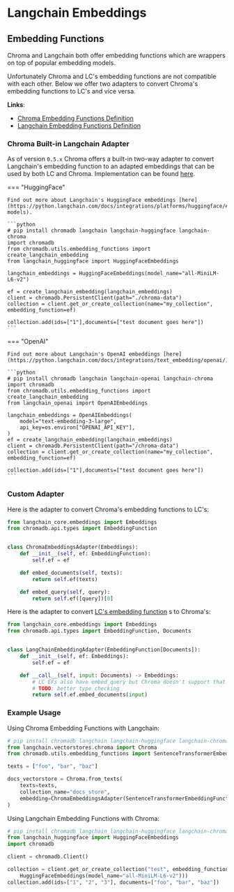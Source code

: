 # Langchain Embeddings

## Embedding Functions

Chroma and Langchain both offer embedding functions which are wrappers on top of popular embedding models.

Unfortunately Chroma and LC's embedding functions are not compatible with each other. Below we offer two adapters to
convert Chroma's embedding functions to LC's and vice versa.

**Links**:

- [Chroma Embedding Functions Definition](https://github.com/chroma-core/chroma/blob/ddb7ab13bee394cf942bc8a976629884cd0f4294/chromadb/api/types.py#L185-L201)
- [Langchain Embedding Functions Definition](https://github.com/langchain-ai/langchain/blob/master/libs/core/langchain_core/embeddings/embeddings.py)

### Chroma Built-in Langchain Adapter

As of version `0.5.x` Chroma offers a built-in two-way adapter to convert Langchain's embedding function to an adapted
embeddings that can be used by both LC and Chroma. Implementation can be
found [here](https://github.com/chroma-core/chroma/blob/main/chromadb/utils/embedding_functions/chroma_langchain_embedding_function.py).

=== "HuggingFace"

    Find out more about Langchain's HuggingFace embeddings [here](https://python.langchain.com/docs/integrations/platforms/huggingface/#embedding-models).

    ```python
    # pip install chromadb langchain langchain-huggingface langchain-chroma
    import chromadb
    from chromadb.utils.embedding_functions import create_langchain_embedding
    from langchain_huggingface import HuggingFaceEmbeddings

    langchain_embeddings = HuggingFaceEmbeddings(model_name="all-MiniLM-L6-v2")

    ef = create_langchain_embedding(langchain_embeddings)
    client = chromadb.PersistentClient(path="./chroma-data")
    collection = client.get_or_create_collection(name="my_collection", embedding_function=ef)
    
    collection.add(ids=["1"],documents=["test document goes here"])
    ```

=== "OpenAI"

    Find out more about Langchain's OpenAI embeddings [here](https://python.langchain.com/docs/integrations/text_embedding/openai/).

    ```python
    # pip install chromadb langchain langchain-openai langchain-chroma
    import chromadb
    from chromadb.utils.embedding_functions import create_langchain_embedding
    from langchain_openai import OpenAIEmbeddings

    langchain_embeddings = OpenAIEmbeddings(
        model="text-embedding-3-large",
        api_key=os.environ["OPENAI_API_KEY"],
    )
    ef = create_langchain_embedding(langchain_embeddings)
    client = chromadb.PersistentClient(path="/chroma-data")
    collection = client.get_or_create_collection(name="my_collection", embedding_function=ef)

    collection.add(ids=["1"],documents=["test document goes here"])
    ```

### Custom Adapter

Here is the adapter to convert Chroma's embedding functions to LC's:

```python
from langchain_core.embeddings import Embeddings
from chromadb.api.types import EmbeddingFunction


class ChromaEmbeddingsAdapter(Embeddings):
    def __init__(self, ef: EmbeddingFunction):
        self.ef = ef

    def embed_documents(self, texts):
        return self.ef(texts)

    def embed_query(self, query):
        return self.ef([query])[0]

```

Here is the adapter to
convert [LC's embedding function](https://github.com/langchain-ai/langchain/blob/master/libs/core/langchain_core/embeddings/embeddings.py)
s to Chroma's:

```python
from langchain_core.embeddings import Embeddings
from chromadb.api.types import EmbeddingFunction, Documents


class LangChainEmbeddingAdapter(EmbeddingFunction[Documents]):
    def __init__(self, ef: Embeddings):
        self.ef = ef

    def __call__(self, input: Documents) -> Embeddings:
        # LC EFs also have embed_query but Chroma doesn't support that so we just use embed_documents
        # TODO: better type checking
        return self.ef.embed_documents(input)

```

### Example Usage

Using Chroma Embedding Functions with Langchain:

```python
# pip install chromadb langchain langchain-huggingface langchain-chroma
from langchain.vectorstores.chroma import Chroma
from chromadb.utils.embedding_functions import SentenceTransformerEmbeddingFunction

texts = ["foo", "bar", "baz"]

docs_vectorstore = Chroma.from_texts(
    texts=texts,
    collection_name="docs_store",
    embedding=ChromaEmbeddingsAdapter(SentenceTransformerEmbeddingFunction(model_name="all-MiniLM-L6-v2")),
)
```

Using Langchain Embedding Functions with Chroma:

```python
# pip install chromadb langchain langchain-huggingface langchain-chroma
from langchain_huggingface import HuggingFaceEmbeddings
import chromadb

client = chromadb.Client()

collection = client.get_or_create_collection("test", embedding_function=LangChainEmbeddingAdapter(
    HuggingFaceEmbeddings(model_name="all-MiniLM-L6-v2")))
collection.add(ids=["1", "2", "3"], documents=["foo", "bar", "baz"])
```

